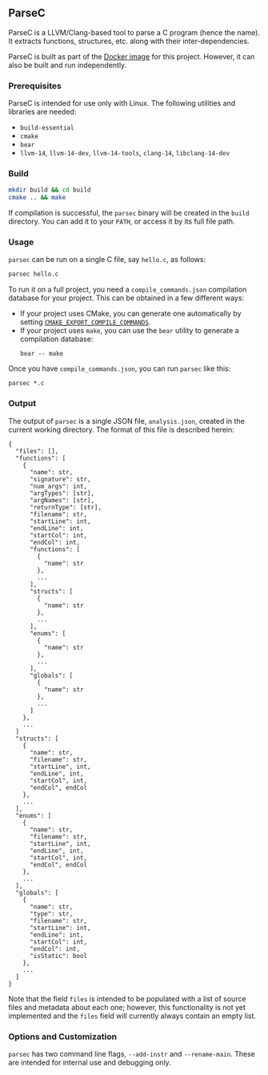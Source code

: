 ## ParseC

ParseC is a LLVM/Clang-based tool to parse a C program (hence the name). It extracts functions, structures, etc. along with their inter-dependencies.

ParseC is built as part of the [Docker image](Dockerfile) for this project. However, it can also be built and run independently.

### Prerequisites

ParseC is intended for use only with Linux. The following utilities and libraries are needed:
- `build-essential`
- `cmake`
- `bear`
- `llvm-14`, `llvm-14-dev`, `llvm-14-tools`, `clang-14`, `libclang-14-dev`

### Build

```sh
mkdir build && cd build
cmake .. && make
```
If compilation is successful, the `parsec` binary will be created in the `build` directory. You can add it to your `PATH`, or access it by its full file path.

### Usage

`parsec` can be run on a single C file, say `hello.c`, as follows:

```sh
parsec hello.c
```

To run it on a full project, you need a `compile_commands.json` compilation database for your project. This can be obtained in a few different ways:
- If your project uses CMake, you can generate one automatically by setting [`CMAKE_EXPORT_COMPILE_COMMANDS`](https://cmake.org/cmake/help/latest/variable/CMAKE_EXPORT_COMPILE_COMMANDS.html).
- If your project uses `make`, you can use the `bear` utility to generate a compilation database:
  ```
  bear -- make
  ```
Once you have `compile_commands.json`, you can run `parsec` like this:

```
parsec *.c
```

### Output

The output of `parsec` is a single JSON file, `analysis.json`, created in the current working directory. The format of this file is described herein:

```
{
  "files": [],
  "functions": [
    {
      "name": str,
      "signature": str,
      "num_args": int,
      "argTypes": [str],
      "argNames": [str],
      "returnType": [str],
      "filename": str,
      "startLine": int,
      "endLine": int,
      "startCol": int,
      "endCol": int,
      "functions": [
        {
          "name": str
        },
        ...
      ],
      "structs": [
        {
          "name": str
        },
        ...
      ],
      "enums": [
        {
          "name": str
        },
        ...
      ],
      "globals": [
        {
          "name": str
        },
        ...
      ]
    },
    ...
  ]
  "structs": [
    {
      "name": str,
      "filename": str,
      "startLine", int,
      "endLine", int,
      "startCol", int,
      "endCol", endCol
    },
    ...
  ],
  "enums": [
    {
      "name": str,
      "filename": str,
      "startLine", int,
      "endLine", int,
      "startCol", int,
      "endCol", endCol
    },
    ...
  ],
  "globals": [
    {
      "name": str,
      "type": str,
      "filename": str,
      "startLine": int,
      "endLine": int,
      "startCol": int,
      "endCol": int,
      "isStatic": bool
    },
    ...
  ]
}
```
Note that the field `files` is intended to be populated with a list of source files and metadata about each one; however, this functionality is not yet implemented and the `files` field will currently always contain an empty list.

### Options and Customization

`parsec` has two command line flags, `--add-instr` and `--rename-main`. These are intended for internal use and debugging only.

